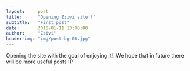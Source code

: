 ```yaml
---
layout:     post
title:      "Opening Zzivi site!!"
subtitle:   "First post"
date:       2015-01-11 13:00:00
author:     "Zzivi"
header-img: "img/post-bg-06.jpg"
---
```


<p>Opening the site with the goal of enjoying it!. We hope that in future there will be more useful posts :P</p>
